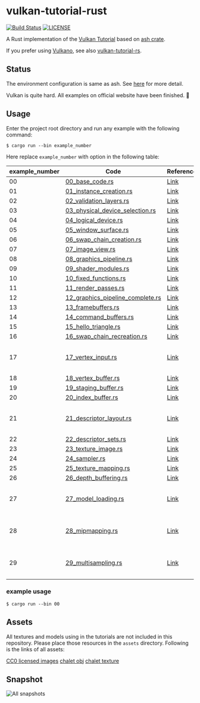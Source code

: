 # vulkan-tutorial-rust

[![Build Status](https://dev.azure.com/usami-ssc/usami-ssc/_apis/build/status/Houjuu-Nue.vulkan-tutorial-rust?branchName=master)](https://dev.azure.com/usami-ssc/usami-ssc/_build/latest?definitionId=1&branchName=master) [![LICENSE](https://img.shields.io/badge/license-MIT-blue.svg)](LICENSE)

A Rust implementation of the [Vulkan Tutorial](https://vulkan-tutorial.com) based on [ash crate](https://crates.io/crates/ash).

If you prefer using [Vulkano](https://crates.io/crates/vulkano), see also [vulkan-tutorial-rs](https://github.com/bwasty/vulkan-tutorial-rs).

## Status

The environment configuration is same as ash. See [here](https://github.com/MaikKlein/ash#example) for more detail.

Vulkan is quite hard. All examples on official website have been finished. :beers:

## Usage

Enter the project root directory and run any example with the following command:

```shell
$ cargo run --bin example_number
```

Here replace `example_number` with option in the following table:

| example_number | Code                                                         | Reference                                                    | Note                                |
| -------------- | ------------------------------------------------------------ | ------------------------------------------------------------ | ----------------------------------- |
| 00             | [00_base_code.rs](./src/tutorials/00_base_code.rs)           | [Link](https://vulkan-tutorial.com/Drawing_a_triangle/Setup/Base_code) |                                     |
| 01             | [01_instance_creation.rs](./src/tutorials/01_instance_creation.rs) | [Link](https://vulkan-tutorial.com/Drawing_a_triangle/Setup/Instance) |                                     |
| 02             | [02_validation_layers.rs](./src/tutorials/02_validation_layers.rs) | [Link](https://vulkan-tutorial.com/Drawing_a_triangle/Setup/Validation_layers) |                                     |
| 03             | [03_physical_device_selection.rs](./src/tutorials/03_physical_device_selection.rs) | [Link](https://vulkan-tutorial.com/Drawing_a_triangle/Setup/Physical_devices_and_queue_families) |                                     |
| 04             | [04_logical_device.rs](./src/tutorials/04_logical_device.rs) | [Link](https://vulkan-tutorial.com/Drawing_a_triangle/Setup/Logical_device_and_queues) |                                     |
| 05             | [05_window_surface.rs](./src/tutorials/05_window_surface.rs) | [Link](https://vulkan-tutorial.com/Drawing_a_triangle/Presentation/Window_surface) |                                     |
| 06             | [06_swap_chain_creation.rs](./src/tutorials/06_swap_chain_creation.rs) | [Link](https://vulkan-tutorial.com/Drawing_a_triangle/Presentation/Swap_chain) |                                     |
| 07             | [07_image_view.rs](./src/tutorials/07_image_view.rs) | [Link](https://vulkan-tutorial.com/Drawing_a_triangle/Presentation/Image_views) |                                     |
| 08             | [08_graphics_pipeline.rs](./src/tutorials/08_graphics_pipeline.rs) | [Link](https://vulkan-tutorial.com/Drawing_a_triangle/Graphics_pipeline_basics) |                                     |
| 09             | [09_shader_modules.rs](./src/tutorials/09_shader_modules.rs) | [Link](https://vulkan-tutorial.com/Drawing_a_triangle/Graphics_pipeline_basics/Shader_modules) |                                     |
| 10             | [10_fixed_functions.rs](./src/tutorials/10_fixed_functions.rs) | [Link](https://vulkan-tutorial.com/Drawing_a_triangle/Graphics_pipeline_basics/Fixed_functions) |                                     |
| 11             | [11_render_passes.rs](./src/tutorials/11_render_passes.rs) | [Link](https://vulkan-tutorial.com/Drawing_a_triangle/Graphics_pipeline_basics/Render_passes) |                                     |
| 12             | [12_graphics_pipeline_complete.rs](./src/tutorials/12_graphics_pipeline_complete.rs) | [Link](https://vulkan-tutorial.com/Drawing_a_triangle/Graphics_pipeline_basics/Conclusion) |                                     |
| 13             | [13_framebuffers.rs](./src/tutorials/13_framebuffers.rs) | [Link](https://vulkan-tutorial.com/Drawing_a_triangle/Drawing/Framebuffers) |                                     |
| 14             | [14_command_buffers.rs](./src/tutorials/14_command_buffers.rs) | [Link](https://vulkan-tutorial.com/Drawing_a_triangle/Drawing/Command_buffers) |                                     |
| 15             | [15_hello_triangle.rs](./src/tutorials/15_hello_triangle.rs) | [Link](https://vulkan-tutorial.com/Drawing_a_triangle/Drawing/Rendering_and_presentation) |                                     |
| 16             | [16_swap_chain_recreation.rs](./src/tutorials/16_swap_chain_recreation.rs) | [Link](https://vulkan-tutorial.com/Drawing_a_triangle/Swap_chain_recreation) |                                     |
| 17             | [17_vertex_input.rs](./src/tutorials/17_vertex_input.rs) | [Link](https://vulkan-tutorial.com/Vertex_buffers/Vertex_input_description) | The Validation Layer will complain. |
| 18             | [18_vertex_buffer.rs](./src/tutorials/18_vertex_buffer.rs) | [Link](https://vulkan-tutorial.com/Vertex_buffers/Vertex_buffer_creation) |                                     |
| 19             | [19_staging_buffer.rs](./src/tutorials/19_staging_buffer.rs) | [Link](https://vulkan-tutorial.com/Vertex_buffers/Staging_buffer) |                                     |
| 20             | [20_index_buffer.rs](./src/tutorials/20_index_buffer.rs) | [Link](https://vulkan-tutorial.com/Vertex_buffers/Index_buffer) |                                     |
| 21             | [21_descriptor_layout.rs](./src/tutorials/21_descriptor_layout.rs) | [Link](https://vulkan-tutorial.com/Uniform_buffers/Descriptor_layout_and_buffer) | The Validation Layer will complain. |
| 22             | [22_descriptor_sets.rs](./src/tutorials/22_descriptor_sets.rs) | [Link](https://vulkan-tutorial.com/Uniform_buffers/Descriptor_pool_and_sets) |                                     |
| 23             | [23_texture_image.rs](./src/tutorials/23_texture_image.rs) | [Link](https://vulkan-tutorial.com/Texture_mapping/Images)   |                                     |
| 24             | [24_sampler.rs](./src/tutorials/24_sampler.rs) | [Link](https://vulkan-tutorial.com/Texture_mapping/Image_view_and_sampler) |                                     |
| 25             | [25_texture_mapping.rs](./src/tutorials/25_texture_mapping.rs) | [Link](https://vulkan-tutorial.com/Texture_mapping/Combined_image_sampler) |                                     |
| 26             | [26_depth_buffering.rs](./src/tutorials/26_depth_buffering.rs) | [Link](https://vulkan-tutorial.com/Depth_buffering)          |                                     |
| 27             | [27_model_loading.rs](./src/tutorials/27_model_loading.rs) | [Link](https://vulkan-tutorial.com/Loading_models)           | Test this example in release mode.  |
| 28             | [28_mipmapping.rs](./src/tutorials/28_mipmapping.rs) | [Link](https://vulkan-tutorial.com/Generating_Mipmaps)       | Test this example in release mode.  |
| 29             | [29_multisampling.rs](./src/tutorials/29_multisampling.rs) | [Link](https://vulkan-tutorial.com/Multisampling)            | Test this example in release mode.  |

### example usage

```
$ cargo run --bin 00
```

## Assets

All textures and models using in the tutorials are not included in this repository. Please place those resources in the `assets` directory. Following is the links of all assets:

[CC0 licensed images](https://pixabay.com/en/statue-sculpture-fig-historically-1275469/)
[chalet obj](https://vulkan-tutorial.com/resources/chalet.obj.zip)
[chalet texture](https://vulkan-tutorial.com/resources/chalet.jpg)

## Snapshot

![All snapshots](snapshot/snapshot_all.png)
